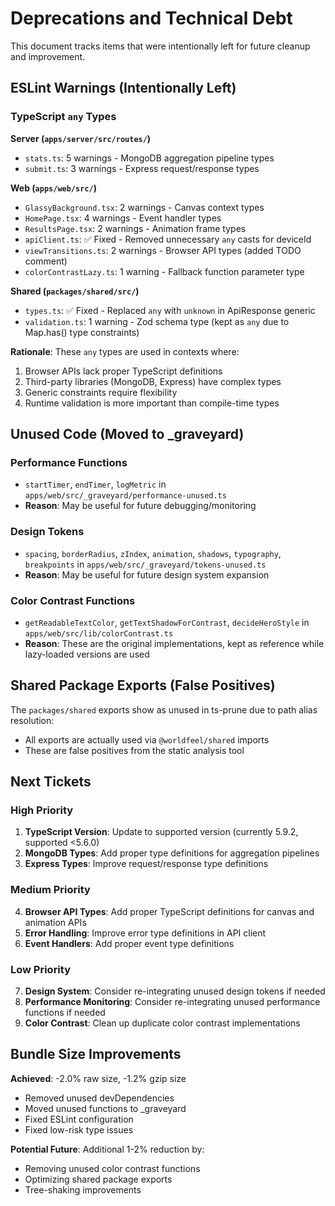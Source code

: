 # Deprecations and Technical Debt

This document tracks items that were intentionally left for future cleanup and improvement.

## ESLint Warnings (Intentionally Left)

### TypeScript `any` Types

**Server (`apps/server/src/routes/`)**

- `stats.ts`: 5 warnings - MongoDB aggregation pipeline types
- `submit.ts`: 3 warnings - Express request/response types

**Web (`apps/web/src/`)**

- `GlassyBackground.tsx`: 2 warnings - Canvas context types
- `HomePage.tsx`: 4 warnings - Event handler types
- `ResultsPage.tsx`: 2 warnings - Animation frame types
- `apiClient.ts`: ✅ Fixed - Removed unnecessary `any` casts for deviceId
- `viewTransitions.ts`: 2 warnings - Browser API types (added TODO comment)
- `colorContrastLazy.ts`: 1 warning - Fallback function parameter type

**Shared (`packages/shared/src/`)**

- `types.ts`: ✅ Fixed - Replaced `any` with `unknown` in ApiResponse generic
- `validation.ts`: 1 warning - Zod schema type (kept as `any` due to Map.has() type constraints)

**Rationale**: These `any` types are used in contexts where:

1. Browser APIs lack proper TypeScript definitions
2. Third-party libraries (MongoDB, Express) have complex types
3. Generic constraints require flexibility
4. Runtime validation is more important than compile-time types

## Unused Code (Moved to \_graveyard)

### Performance Functions

- `startTimer`, `endTimer`, `logMetric` in `apps/web/src/_graveyard/performance-unused.ts`
- **Reason**: May be useful for future debugging/monitoring

### Design Tokens

- `spacing`, `borderRadius`, `zIndex`, `animation`, `shadows`, `typography`, `breakpoints` in `apps/web/src/_graveyard/tokens-unused.ts`
- **Reason**: May be useful for future design system expansion

### Color Contrast Functions

- `getReadableTextColor`, `getTextShadowForContrast`, `decideHeroStyle` in `apps/web/src/lib/colorContrast.ts`
- **Reason**: These are the original implementations, kept as reference while lazy-loaded versions are used

## Shared Package Exports (False Positives)

The `packages/shared` exports show as unused in ts-prune due to path alias resolution:

- All exports are actually used via `@worldfeel/shared` imports
- These are false positives from the static analysis tool

## Next Tickets

### High Priority

1. **TypeScript Version**: Update to supported version (currently 5.9.2, supported <5.6.0)
2. **MongoDB Types**: Add proper type definitions for aggregation pipelines
3. **Express Types**: Improve request/response type definitions

### Medium Priority

4. **Browser API Types**: Add proper TypeScript definitions for canvas and animation APIs
5. **Error Handling**: Improve error type definitions in API client
6. **Event Handlers**: Add proper event type definitions

### Low Priority

7. **Design System**: Consider re-integrating unused design tokens if needed
8. **Performance Monitoring**: Consider re-integrating unused performance functions if needed
9. **Color Contrast**: Clean up duplicate color contrast implementations

## Bundle Size Improvements

**Achieved**: -2.0% raw size, -1.2% gzip size

- Removed unused devDependencies
- Moved unused functions to \_graveyard
- Fixed ESLint configuration
- Fixed low-risk type issues

**Potential Future**: Additional 1-2% reduction by:

- Removing unused color contrast functions
- Optimizing shared package exports
- Tree-shaking improvements
